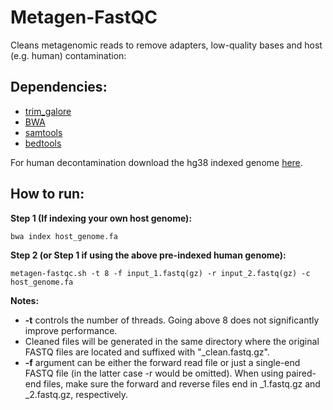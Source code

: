 Metagen-FastQC
==============
Cleans metagenomic reads to remove adapters, low-quality bases and host (e.g. human) contamination:

## Dependencies:
* [trim_galore](https://www.bioinformatics.babraham.ac.uk/projects/trim_galore/)
* [BWA](https://github.com/lh3/bwa/releases)
* [samtools](http://www.htslib.org/download/)
* [bedtools](https://github.com/arq5x/bedtools2/releases)

For human decontamination download the hg38 indexed genome [here](http://ftp.ebi.ac.uk/pub/databases/metagenomics/genome_sets/bwa_hg38.tar.gz).

## How to run:

<b>Step 1 (If indexing your own host genome):</b>
```
bwa index host_genome.fa
```

<b>Step 2 (or Step 1 if using the above pre-indexed human genome):</b>
```
metagen-fastqc.sh -t 8 -f input_1.fastq(gz) -r input_2.fastq(gz) -c host_genome.fa
```

<b>Notes:</b>
* <b>-t</b> controls the number of threads. Going above 8 does not significantly improve performance.
* Cleaned files will be generated in the same directory where the original FASTQ files are located and suffixed with "_clean.fastq.gz".
* <b>-f</b> argument can be either the forward read file or just a single-end FASTQ file (in the latter case -r would be omitted). When using paired-end files, make sure the forward and reverse files end in _1.fastq.gz and _2.fastq.gz, respectively.
